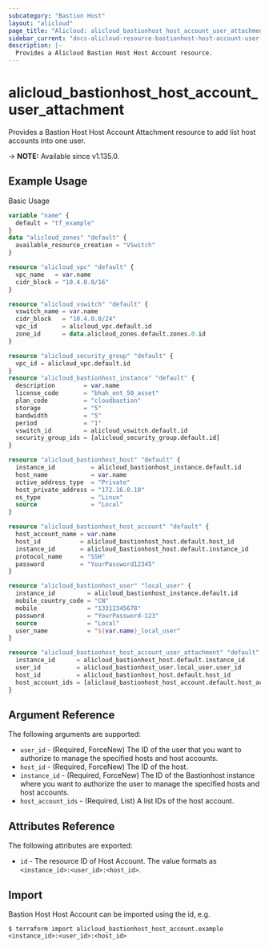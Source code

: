 ```yaml
---
subcategory: "Bastion Host"
layout: "alicloud"
page_title: "Alicloud: alicloud_bastionhost_host_account_user_attachment"
sidebar_current: "docs-alicloud-resource-bastionhost-host-account-user-attachment"
description: |-
  Provides a Alicloud Bastion Host Host Account resource.
---
```


# alicloud_bastionhost_host_account_user_attachment

Provides a Bastion Host Host Account Attachment resource to add list host accounts into one user.

-> **NOTE:** Available since v1.135.0.

## Example Usage

Basic Usage

```terraform
variable "name" {
  default = "tf_example"
}
data "alicloud_zones" "default" {
  available_resource_creation = "VSwitch"
}

resource "alicloud_vpc" "default" {
  vpc_name   = var.name
  cidr_block = "10.4.0.0/16"
}

resource "alicloud_vswitch" "default" {
  vswitch_name = var.name
  cidr_block   = "10.4.0.0/24"
  vpc_id       = alicloud_vpc.default.id
  zone_id      = data.alicloud_zones.default.zones.0.id
}

resource "alicloud_security_group" "default" {
  vpc_id = alicloud_vpc.default.id
}
resource "alicloud_bastionhost_instance" "default" {
  description        = var.name
  license_code       = "bhah_ent_50_asset"
  plan_code          = "cloudbastion"
  storage            = "5"
  bandwidth          = "5"
  period             = "1"
  vswitch_id         = alicloud_vswitch.default.id
  security_group_ids = [alicloud_security_group.default.id]
}

resource "alicloud_bastionhost_host" "default" {
  instance_id          = alicloud_bastionhost_instance.default.id
  host_name            = var.name
  active_address_type  = "Private"
  host_private_address = "172.16.0.10"
  os_type              = "Linux"
  source               = "Local"
}

resource "alicloud_bastionhost_host_account" "default" {
  host_account_name = var.name
  host_id           = alicloud_bastionhost_host.default.host_id
  instance_id       = alicloud_bastionhost_host.default.instance_id
  protocol_name     = "SSH"
  password          = "YourPassword12345"
}

resource "alicloud_bastionhost_user" "local_user" {
  instance_id         = alicloud_bastionhost_instance.default.id
  mobile_country_code = "CN"
  mobile              = "13312345678"
  password            = "YourPassword-123"
  source              = "Local"
  user_name           = "${var.name}_local_user"
}

resource "alicloud_bastionhost_host_account_user_attachment" "default" {
  instance_id      = alicloud_bastionhost_host.default.instance_id
  user_id          = alicloud_bastionhost_user.local_user.user_id
  host_id          = alicloud_bastionhost_host.default.host_id
  host_account_ids = [alicloud_bastionhost_host_account.default.host_account_id]
}
```

## Argument Reference

The following arguments are supported:

* `user_id` - (Required, ForceNew) The ID of the user that you want to authorize to manage the specified hosts and host accounts.
* `host_id` - (Required, ForceNew) The ID of the host.
* `instance_id` - (Required, ForceNew) The ID of the Bastionhost instance where you want to authorize the user to manage the specified hosts and host accounts.
* `host_account_ids` - (Required, List) A list IDs of the host account.

## Attributes Reference

The following attributes are exported:

* `id` - The resource ID of Host Account. The value formats as `<instance_id>:<user_id>:<host_id>`.

## Import

Bastion Host Host Account can be imported using the id, e.g.

```shell
$ terraform import alicloud_bastionhost_host_account.example <instance_id>:<user_id>:<host_id>
```
